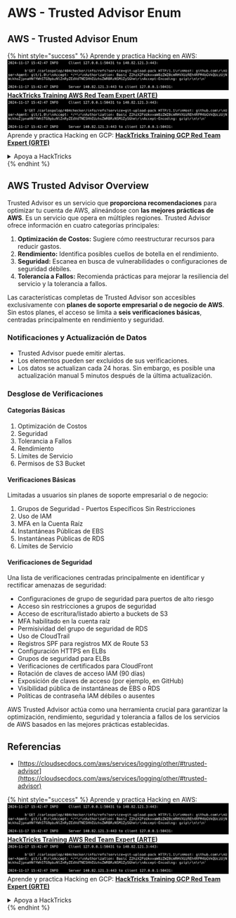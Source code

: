 # AWS - Trusted Advisor Enum

## AWS - Trusted Advisor Enum

{% hint style="success" %}
Aprende y practica Hacking en AWS:<img src="../../../../.gitbook/assets/image (1).png" alt="" data-size="line">[**HackTricks Training AWS Red Team Expert (ARTE)**](https://training.hacktricks.xyz/courses/arte)<img src="../../../../.gitbook/assets/image (1).png" alt="" data-size="line">\
Aprende y practica Hacking en GCP: <img src="../../../../.gitbook/assets/image (2).png" alt="" data-size="line">[**HackTricks Training GCP Red Team Expert (GRTE)**<img src="../../../../.gitbook/assets/image (2).png" alt="" data-size="line">](https://training.hacktricks.xyz/courses/grte)

<details>

<summary>Apoya a HackTricks</summary>

* Revisa los [**planes de suscripción**](https://github.com/sponsors/carlospolop)!
* **Únete al** 💬 [**grupo de Discord**](https://discord.gg/hRep4RUj7f) o al [**grupo de telegram**](https://t.me/peass) o **síguenos** en **Twitter** 🐦 [**@hacktricks\_live**](https://twitter.com/hacktricks\_live)**.**
* **Comparte trucos de hacking enviando PRs a los** [**HackTricks**](https://github.com/carlospolop/hacktricks) y [**HackTricks Cloud**](https://github.com/carlospolop/hacktricks-cloud) repos de github.

</details>
{% endhint %}

## AWS Trusted Advisor Overview

Trusted Advisor es un servicio que **proporciona recomendaciones** para optimizar tu cuenta de AWS, alineándose con **las mejores prácticas de AWS**. Es un servicio que opera en múltiples regiones. Trusted Advisor ofrece información en cuatro categorías principales:

1. **Optimización de Costos:** Sugiere cómo reestructurar recursos para reducir gastos.
2. **Rendimiento:** Identifica posibles cuellos de botella en el rendimiento.
3. **Seguridad:** Escanea en busca de vulnerabilidades o configuraciones de seguridad débiles.
4. **Tolerancia a Fallos:** Recomienda prácticas para mejorar la resiliencia del servicio y la tolerancia a fallos.

Las características completas de Trusted Advisor son accesibles exclusivamente con **planes de soporte empresarial o de negocio de AWS**. Sin estos planes, el acceso se limita a **seis verificaciones básicas**, centradas principalmente en rendimiento y seguridad.

### Notificaciones y Actualización de Datos

* Trusted Advisor puede emitir alertas.
* Los elementos pueden ser excluidos de sus verificaciones.
* Los datos se actualizan cada 24 horas. Sin embargo, es posible una actualización manual 5 minutos después de la última actualización.

### **Desglose de Verificaciones**

#### Categorías Básicas

1. Optimización de Costos
2. Seguridad
3. Tolerancia a Fallos
4. Rendimiento
5. Límites de Servicio
6. Permisos de S3 Bucket

#### Verificaciones Básicas

Limitadas a usuarios sin planes de soporte empresarial o de negocio:

1. Grupos de Seguridad - Puertos Específicos Sin Restricciones
2. Uso de IAM
3. MFA en la Cuenta Raíz
4. Instantáneas Públicas de EBS
5. Instantáneas Públicas de RDS
6. Límites de Servicio

#### Verificaciones de Seguridad

Una lista de verificaciones centradas principalmente en identificar y rectificar amenazas de seguridad:

* Configuraciones de grupo de seguridad para puertos de alto riesgo
* Acceso sin restricciones a grupos de seguridad
* Acceso de escritura/listado abierto a buckets de S3
* MFA habilitado en la cuenta raíz
* Permisividad del grupo de seguridad de RDS
* Uso de CloudTrail
* Registros SPF para registros MX de Route 53
* Configuración HTTPS en ELBs
* Grupos de seguridad para ELBs
* Verificaciones de certificados para CloudFront
* Rotación de claves de acceso IAM (90 días)
* Exposición de claves de acceso (por ejemplo, en GitHub)
* Visibilidad pública de instantáneas de EBS o RDS
* Políticas de contraseña IAM débiles o ausentes

AWS Trusted Advisor actúa como una herramienta crucial para garantizar la optimización, rendimiento, seguridad y tolerancia a fallos de los servicios de AWS basados en las mejores prácticas establecidas.

## **Referencias**

* [https://cloudsecdocs.com/aws/services/logging/other/#trusted-advisor](https://cloudsecdocs.com/aws/services/logging/other/#trusted-advisor)

{% hint style="success" %}
Aprende y practica Hacking en AWS:<img src="../../../../.gitbook/assets/image (1).png" alt="" data-size="line">[**HackTricks Training AWS Red Team Expert (ARTE)**](https://training.hacktricks.xyz/courses/arte)<img src="../../../../.gitbook/assets/image (1).png" alt="" data-size="line">\
Aprende y practica Hacking en GCP: <img src="../../../../.gitbook/assets/image (2).png" alt="" data-size="line">[**HackTricks Training GCP Red Team Expert (GRTE)**<img src="../../../../.gitbook/assets/image (2).png" alt="" data-size="line">](https://training.hacktricks.xyz/courses/grte)

<details>

<summary>Apoya a HackTricks</summary>

* Revisa los [**planes de suscripción**](https://github.com/sponsors/carlospolop)!
* **Únete al** 💬 [**grupo de Discord**](https://discord.gg/hRep4RUj7f) o al [**grupo de telegram**](https://t.me/peass) o **síguenos** en **Twitter** 🐦 [**@hacktricks\_live**](https://twitter.com/hacktricks\_live)**.**
* **Comparte trucos de hacking enviando PRs a los** [**HackTricks**](https://github.com/carlospolop/hacktricks) y [**HackTricks Cloud**](https://github.com/carlospolop/hacktricks-cloud) repos de github.

</details>
{% endhint %}
